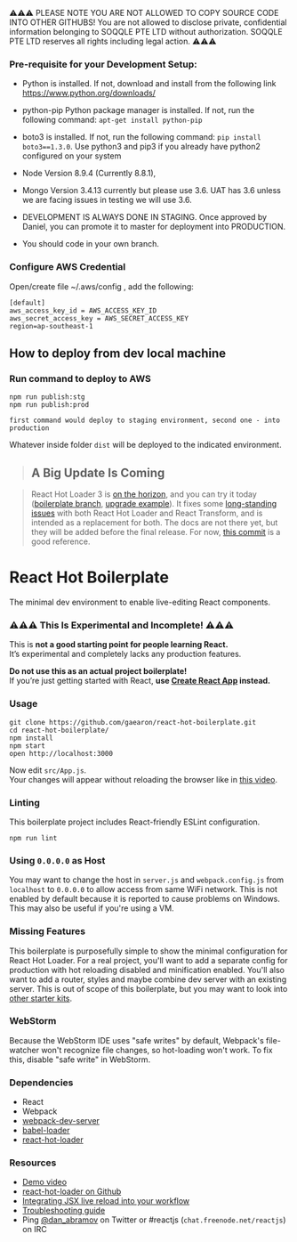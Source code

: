 ⚠️⚠️⚠️ PLEASE NOTE YOU ARE NOT ALLOWED TO COPY SOURCE CODE INTO OTHER GITHUBS! You are not allowed to disclose private, confidential information belonging to SOQQLE PTE LTD without authorization. SOQQLE PTE LTD reserves all rights including legal action. ⚠️⚠️⚠️

### Pre-requisite for your Development Setup:
- Python is installed. If not, download and install from the following link https://www.python.org/downloads/
- python-pip Python package manager is installed. If not, run the following command: ```apt-get install python-pip```
- boto3 is installed. If not, run the following command: ```pip install boto3==1.3.0```. Use python3 and pip3 if you already have python2 configured on your system
- Node Version 8.9.4 (Currently 8.8.1), 
- Mongo Version 3.4.13 currently but please use 3.6. UAT has 3.6 unless we are facing issues in testing we will use 3.6.

- DEVELOPMENT IS ALWAYS DONE IN STAGING. Once approved by Daniel, you can promote it to master for deployment into PRODUCTION.
- You should code in your own branch.

### Configure AWS Credential
Open/create file ~/.aws/config , add the following:
```
[default]
aws_access_key_id = AWS_ACCESS_KEY_ID
aws_secret_access_key = AWS_SECRET_ACCESS_KEY
region=ap-southeast-1
```

## How to deploy from dev local machine
### Run command to deploy to AWS
```
npm run publish:stg
npm run publish:prod

first command would deploy to staging environment, second one - into production
```
Whatever inside folder `dist` will be deployed to the indicated environment.


>## A Big Update Is Coming

>React Hot Loader 3 is [on the horizon](https://github.com/gaearon/react-hot-loader/pull/240), and you can try it today ([boilerplate branch](https://github.com/gaearon/react-hot-boilerplate/pull/61), [upgrade example](https://github.com/gaearon/redux-devtools/commit/64f58b7010a1b2a71ad16716eb37ac1031f93915)). It fixes some [long-standing issues](https://twitter.com/dan_abramov/status/722040946075045888) with both React Hot Loader and React Transform, and is intended as a replacement for both. The docs are not there yet, but they will be added before the final release. For now, [this commit](https://github.com/gaearon/redux-devtools/commit/64f58b7010a1b2a71ad16716eb37ac1031f93915) is a good reference.


React Hot Boilerplate
=====================

The minimal dev environment to enable live-editing React components.

### ⚠️⚠️⚠️ This Is Experimental and Incomplete! ⚠️⚠️⚠️

This is **not a good starting point for people learning React.**  
It’s experimental and completely lacks any production features.

**Do not use this as an actual project boilerplate!**  
If you’re just getting started with React, **use [Create React App](https://github.com/facebookincubator/create-react-app) instead.**

### Usage

```
git clone https://github.com/gaearon/react-hot-boilerplate.git
cd react-hot-boilerplate/
npm install
npm start
open http://localhost:3000
```

Now edit `src/App.js`.  
Your changes will appear without reloading the browser like in [this video](http://vimeo.com/100010922).

### Linting

This boilerplate project includes React-friendly ESLint configuration.

```
npm run lint
```

### Using `0.0.0.0` as Host

You may want to change the host in `server.js` and `webpack.config.js` from `localhost` to `0.0.0.0` to allow access from same WiFi network. This is not enabled by default because it is reported to cause problems on Windows. This may also be useful if you're using a VM.

### Missing Features

This boilerplate is purposefully simple to show the minimal configuration for React Hot Loader. For a real project, you'll want to add a separate config for production with hot reloading disabled and minification enabled. You'll also want to add a router, styles and maybe combine dev server with an existing server. This is out of scope of this boilerplate, but you may want to look into [other starter kits](https://github.com/gaearon/react-hot-loader/blob/master/docs/README.md#starter-kits).

### WebStorm

Because the WebStorm IDE uses "safe writes" by default, Webpack's file-watcher won't recognize file changes, so hot-loading won't work. To fix this, disable "safe write" in WebStorm.

### Dependencies

* React
* Webpack
* [webpack-dev-server](https://github.com/webpack/webpack-dev-server)
* [babel-loader](https://github.com/babel/babel-loader)
* [react-hot-loader](https://github.com/gaearon/react-hot-loader)

### Resources

* [Demo video](http://vimeo.com/100010922)
* [react-hot-loader on Github](https://github.com/gaearon/react-hot-loader)
* [Integrating JSX live reload into your workflow](http://gaearon.github.io/react-hot-loader/getstarted/)
* [Troubleshooting guide](https://github.com/gaearon/react-hot-loader/blob/master/docs/Troubleshooting.md)
* Ping [@dan_abramov](https://twitter.com/dan_abramov) on Twitter or #reactjs (`chat.freenode.net/reactjs`) on IRC
